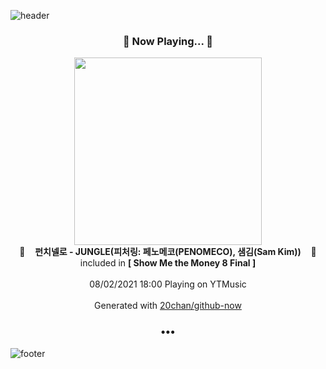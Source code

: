 ![header](https://capsule-render.vercel.app/api?type=wave&height=170&section=header&text=Hi.%20I'm%20SHIFT&fontColor=090707&fontAlignX=45&fontAlignY=65&fontSize=100)

<h3 align="center">🎵 Now Playing... 🎵</h3>
<p align="center">
  <a href="https://music.youtube.com/watch?v=8g9MH0fOQJU">
    <img width="300" src="https://lh3.googleusercontent.com/qA6k8zy2bDJY7YRQNtoGL3-RP0xKNtKY0S-PF-utt4uNEPOIZHzKEQ925t-azabDdWhwRoCeRmXP-ZfZ">
  </a>
  <br>
  🎵&nbsp&nbsp&nbsp <b>펀치넬로 - JUNGLE(피처링: 페노메코(PENOMECO), 샘김(Sam Kim))</b> &nbsp&nbsp&nbsp🎵
  <br>
  included in <b>[ Show Me the Money 8 Final ]</b>
  
  <br />
  <br />
  08/02/2021 18:00 Playing on YTMusic
  <br />
  <br />
  Generated with <a href="https://github.com/20chan/github-now">20chan/github-now</a>
</p>

<h3 align="center">•••</h3>

![footer](https://capsule-render.vercel.app/api?type=wave&height=150&section=footer)
